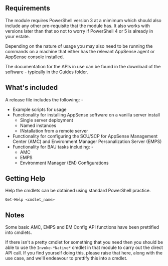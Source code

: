 ## Requirements
The module requires PowerShell version 3 at a mimimum which should also include any other pre-requisite that the module has.
It also works with versions later than that so not to worry if PowerShell 4 or 5 is already in your estate.

Depending on the nature of usage you may also need to be running the commands on a machine that either has the relevant AppSense agent or AppSense console installed.

The documentation for the APIs in use can be found in the download of the software - typically in the Guides folder.

## What's included
A release file includes the following: -

* Example scripts for usage
* Functionality for installing AppSense software on a vanilla server install
  * Single server deployment
  * Named instances
  * INstallation from a remote server
* Functionality for configuring the SCU/SCP for AppSense Management Center (AMC) and Environment Manager Personalization Server (EMPS)
* Functionality for BAU tasks including: -
  * AMC
  * EMPS
  * Environment Manager (EM) Configurations

## Getting Help
Help the cmdlets can be obtained using standard PowerShell practice.

```Get-Help <cmdlet_name>```

## Notes
Some basic AMC, EMPS and EM Config API functions have been prettified into cmdlets.

If there isn't a pretty cmdlet for something that you need then you should be able to use the ```Invoke-*Native*``` cmdlet in that module to carry out the direct API call.
If you find yourself doing this, please raise that here, along with the use case, and we'll endeavour to prettify this into a cmdlet.
